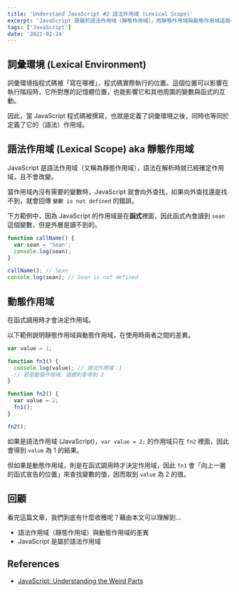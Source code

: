 ```yaml
---
title: 'Understand JavaScript #2 語法作用域 (Lexical Scope)'
excerpt: 'JavaScript 是屬於語法作用域（靜態作用域），而靜態作用域與動態作用域這兩者有何不同呢。'
tags: ['JavaScript']
date: '2021-02-24'
---
```


## 詞彙環境 (Lexical Environment)

詞彙環境指程式碼被「寫在哪裡」，程式碼實際執行的位置。這個位置可以影響在執行階段時，它所對應的記憶體位置，也能影響它和其他周圍的變數與函式的互動。

因此，當 JavaScript 程式碼被撰寫，也就是定義了詞彙環境之後，同時也等同於定義了它的（語法）作用域。

## 語法作用域 (Lexical Scope) aka 靜態作用域

JavaScript 是語法作用域（又稱為靜態作用域），語法在解析時就已經確定作用域，且不會改變。

當作用域內沒有需要的變數時，JavaScript 就會向外查找，如果向外查找還是找不到，就會回傳 `變數 is not defined` 的錯誤。

下方範例中，因為 JavaScript 的作用域是在**函式**裡面，因此函式內會讀到 `sean` 這個變數，但是外層是讀不到的。

```javascript
function callName() {
  var sean = 'Sean';
  console.log(sean);
}

callName(); // Sean
console.log(sean); // Sean is not defined
```

## 動態作用域

在函式調用時才會決定作用域。

以下範例說明靜態作用域與動態作用域，在使用時兩者之間的差異。

```javascript
var value = 1;

function fn1() {
  console.log(value); // 語法作用域：1
  // 若是動態作用域，這裡則會得到 2
}

function fn2() {
  var value = 2;
  fn1();
}

fn2();
```

如果是語法作用域 (JavaScript)，`var value = 2;` 的作用域只在 `fn2` 裡面，因此會得到 `value` 為 1 的結果。

但如果是動態作用域，則是在函式調用時才決定作用域，因此 `fn1` 會「向上一層的函式宣告的位置」來查找變數的值，因而取到 `value` 為 2 的值。

## 回顧

看完這篇文章，我們到底有什麼收穫呢？藉由本文可以理解到…

- 語法作用域（靜態作用域）與動態作用域的差異
- JavaScript 是屬於語法作用域

## References

- [JavaScript: Understanding the Weird Parts](https://www.udemy.com/course/understand-javascript/)
